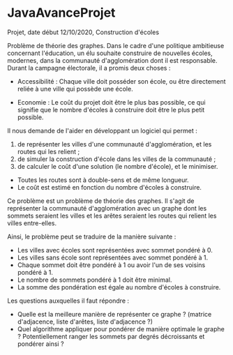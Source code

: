 # JavaAvanceProjet
Projet, date début 12/10/2020, Construction d'écoles

Problème de théorie des graphes.
Dans le cadre d'une politique ambitieuse concernant l'éducation, un élu souhaite construire de nouvelles écoles, modernes, dans la communauté d'agglomération dont il est responsable. Durant la campagne électorale, il a promis deux choses :

- Accessibilité : Chaque ville doit posséder son école, ou être directement reliée à une ville qui possède une école.

- Economie : Le coût du projet doit être le plus bas possible, ce qui signifie que le nombre d'écoles à construire doit être le plus petit possible.

Il nous demande de l'aider en développant un logiciel qui permet : 
1. de représenter les villes d'une communauté d'agglomération, et les routes qui les relient ;
2. de simuler la construction d'école dans les villes de la communauté ;
3. de calculer le coût d'une solution (le nombre d'école), et le minimiser.

- Toutes les routes sont à double-sens et de même longueur.
- Le coût est estimé en fonction du nombre d'écoles à construire.




Ce problème est un problème de théorie des graphes. Il s'agit de représenter la communauté d'agglomération avec un graphe dont les sommets seraient les villes et les arêtes seraient les routes qui relient les villes entre-elles.

Ainsi, le problème peut se traduire de la manière suivante :
- Les villes avec écoles sont représentées avec sommet pondéré à 0.
- Les villes sans école sont représentées avec sommet pondéré à 1.
- Chaque sommet doit être pondéré à 1 ou avoir l'un de ses voisins pondéré à 1.
- Le nombre de sommets pondéré à 1 doit être minimal.
- La somme des pondération est égale au nombre d'écoles à construire.


Les questions auxquelles il faut répondre :
- Quelle est la meilleure manière de représenter ce graphe ? (matrice d'adjacence, liste d'arêtes, liste d'adjacence ?)
- Quel algorithme appliquer pour pondérer de manière optimale le graphe ? Potentiellement ranger les sommets par degrés décroissants et pondérer ainsi ?